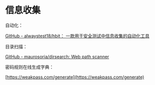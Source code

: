 # 信息收集

自动化：

[GitHub - alwaystest18/hbit： 一款用于安全测试中信息收集的自动化工具](https://github.com/alwaystest18/hbit)

目录扫描：

[GitHub - maurosoria/dirsearch: Web path scanner](https://github.com/maurosoria/dirsearch)

密码规则在线生成字典：

[https://weakpass.com/generate](https://weakpass.com/generate)